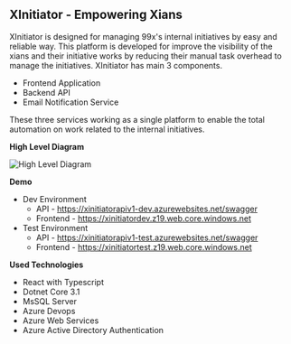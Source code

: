 ## XInitiator - Empowering Xians

XInitiator is designed for managing 99x's internal initiatives by easy and reliable way. This platform is developed for improve the visibility of the xians and their initiative works by reducing their manual task overhead to manage the initiatives.
XInitiator has main 3 components.

 - Frontend Application
 - Backend API
 - Email Notification Service

These three services working as a single platform to enable the total automation on work related to the internal initiatives.

**High Level Diagram**

![High Level Diagram](https://raw.githubusercontent.com/99xtechnology/XInitiator/master/Images/Azure_Digram.png?token=AGSIWFG5TL5IW5FWXNVGMDS7SMDSI)

**Demo**

 - Dev Environment
	 - API - https://xinitiatorapiv1-dev.azurewebsites.net/swagger
	 - Frontend - https://xinitiatordev.z19.web.core.windows.net
 - Test Environment
	 - API - https://xinitiatorapiv1-test.azurewebsites.net/swagger
	 - Frontend - https://xinitiatortest.z19.web.core.windows.net

**Used Technologies**

 - React with Typescript
 - Dotnet Core 3.1
 - MsSQL Server
 - Azure Devops
 - Azure Web Services
 - Azure Active Directory Authentication

